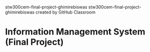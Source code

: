 stw300cem-final-project-ghimirebiswas
stw300cem-final-project-ghimirebiswas created by GitHub Classroom

# Information Management System (Final Project)
